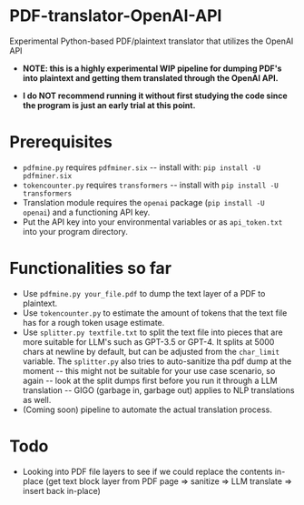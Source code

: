 # PDF-translator-OpenAI-API
Experimental Python-based PDF/plaintext translator that utilizes the OpenAI API

- **NOTE: this is a highly experimental WIP pipeline for dumping PDF's into plaintext and getting them translated through the OpenAI API.**

- **I do NOT recommend running it without first studying the code since the program is just an early trial at this point.**

# Prerequisites
- `pdfmine.py` requires `pdfminer.six` -- install with: `pip install -U pdfminer.six`
- `tokencounter.py` requires `transformers` -- install with `pip install -U transformers`
- Translation module requires the `openai` package (`pip install -U openai`) and a functioning API key.
- Put the API key into your environmental variables or as `api_token.txt` into your program directory.

# Functionalities so far
- Use `pdfmine.py your_file.pdf` to dump the text layer of a PDF to plaintext.
- Use `tokencounter.py` to estimate the amount of tokens that the text file has for a rough token usage estimate.
- Use `splitter.py textfile.txt` to split the text file into pieces that are more suitable for LLM's such as GPT-3.5 or GPT-4. It splits at 5000 chars at newline by default, but can be adjusted from the `char_limit` variable. The `splitter.py` also tries to auto-sanitize tha pdf dump at the moment -- this might not be suitable for your use case scenario, so again -- look at the split dumps first before you run it through a LLM translation -- GIGO (garbage in, garbage out) applies to NLP translations as well.
- (Coming soon) pipeline to automate the actual translation process.

# Todo
- Looking into PDF file layers to see if we could replace the contents in-place (get text block layer from PDF page => sanitize => LLM translate => insert back in-place)
